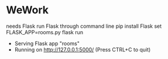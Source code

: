 # WeWork
needs Flask
run Flask through command line 
pip install Flask
set FLASK_APP=rooms.py 
flask run
 * Serving Flask app "rooms"
 * Running on http://127.0.0.1:5000/ (Press CTRL+C to quit)

